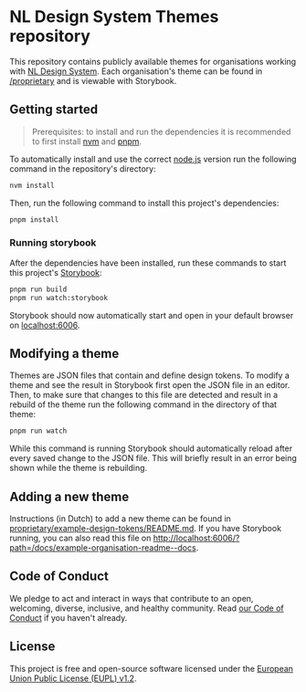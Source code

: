 # NL Design System Themes repository

This repository contains publicly available themes for organisations working with [NL Design System](https://www.nldesignsystem.nl/). Each organisation's theme can be found in [/proprietary](./proprietary/) and is viewable with Storybook.

## Getting started

> Prerequisites: to install and run the dependencies it is recommended to first install [nvm](https://github.com/nvm-sh/nvm) and [pnpm](https://pnpm.io/).

To automatically install and use the correct [node.js](https://nodejs.org/en/) version run the following command in the repository's directory:

```sh
nvm install
```

Then, run the following command to install this project's dependencies:

```sh
pnpm install
```

### Running storybook

After the dependencies have been installed, run these commands to start this project's [Storybook](https://storybook.js.org/):

```sh
pnpm run build
pnpm run watch:storybook
```

Storybook should now automatically start and open in your default browser on [localhost:6006](http://localhost:6006/).

## Modifying a theme

Themes are JSON files that contain and define design tokens. To modify a theme and see the result in Storybook first open the JSON file in an editor. Then, to make sure that changes to this file are detected and result in a rebuild of the theme run the following command in the directory of that theme:

```sh
pnpm run watch
```

While this command is running Storybook should automatically reload after every saved change to the JSON file. This will briefly result in an error being shown while the theme is rebuilding.

## Adding a new theme

Instructions (in Dutch) to add a new theme can be found in [proprietary/example-design-tokens/README.md](proprietary/example-design-tokens/README.md). If you have Storybook running, you can also read this file on [http://localhost:6006/?path=/docs/example-organisation-readme--docs](http://localhost:6006/?path=/docs/example-organisation-readme--docs).

## Code of Conduct

We pledge to act and interact in ways that contribute to an open, welcoming, diverse, inclusive, and healthy community. Read [our Code of Conduct](CODE_OF_CONDUCT.md) if you haven't already.

## License

This project is free and open-source software licensed under the [European Union Public License (EUPL) v1.2](LICENSE.md).
